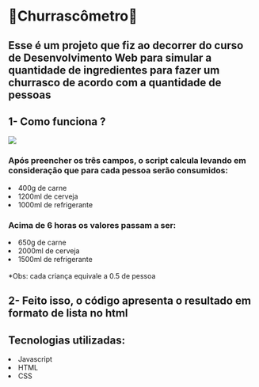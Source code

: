 <h1>🍖Churrascômetro🍖</h1>
    <h2>Esse é um projeto que fiz ao decorrer do curso de Desenvolvimento Web para 
        simular a quantidade de ingredientes para
        fazer um churrasco de acordo com a quantidade
        de pessoas</h2>
        

<h2>1- Como funciona ?</h2>
<img src='https://user-images.githubusercontent.com/81205077/125011440-db7e1700-e03e-11eb-881d-6fb0ac33b4e1.png'>
<h3>Após preencher os três campos, o script calcula levando em
        consideração que para cada pessoa serão consumidos:</h3>
<li> 400g de carne</li>
<li> 1200ml de cerveja</li>
<li> 1000ml de refrigerante</li>
<h3>Acima de 6 horas os valores passam a ser:</h3>
<li> 650g de carne</li>
<li> 2000ml de cerveja</li>
<li> 1500ml de refrigerante</li>
<br>
*Obs: cada criança equivale a 0.5 de pessoa

<h2>2- Feito isso, o código apresenta o resultado em formato de lista no html</h2>

<h2>Tecnologias utilizadas:</h2>
    <li>Javascript</li>
    <li>HTML</li>
    <li>CSS</li>
